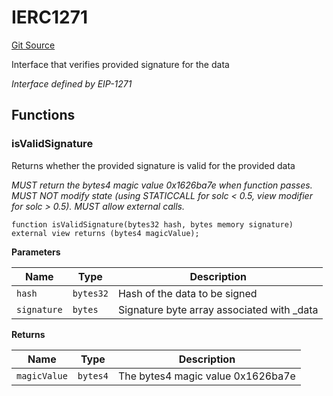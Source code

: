 # IERC1271
[Git Source](https://github.com/KYRDTeam/ilo-contracts/blob/be1379a5058f6506f3a229427893748ee4e5ab65/src/interfaces/external/IERC1271.sol)

Interface that verifies provided signature for the data

*Interface defined by EIP-1271*


## Functions
### isValidSignature

Returns whether the provided signature is valid for the provided data

*MUST return the bytes4 magic value 0x1626ba7e when function passes.
MUST NOT modify state (using STATICCALL for solc < 0.5, view modifier for solc > 0.5).
MUST allow external calls.*


```solidity
function isValidSignature(bytes32 hash, bytes memory signature) external view returns (bytes4 magicValue);
```
**Parameters**

|Name|Type|Description|
|----|----|-----------|
|`hash`|`bytes32`|Hash of the data to be signed|
|`signature`|`bytes`|Signature byte array associated with _data|

**Returns**

|Name|Type|Description|
|----|----|-----------|
|`magicValue`|`bytes4`|The bytes4 magic value 0x1626ba7e|


